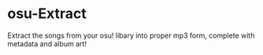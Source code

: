 # osu-Extract
Extract the songs from your osu! libary into proper mp3 form, complete with metadata and album art!
